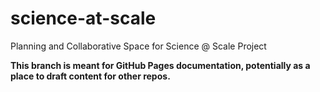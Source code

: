# science-at-scale
Planning and Collaborative Space for Science @ Scale Project


**This branch is meant for GitHub Pages documentation, potentially as a place to draft content for other repos.**
